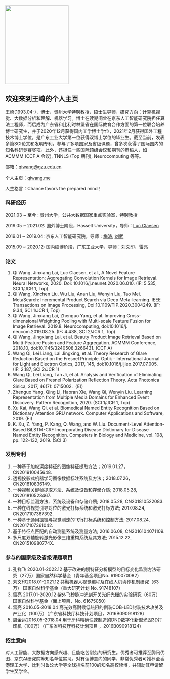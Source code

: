 <img src="1620830780924.jpg" width = "200" height = "250" alt="" align=center />

## 欢迎来到王崎的个人主页

王崎(1993.04-)，博士，贵州大学特聘教授，硕士生导师，研究方向：计算机视觉、大数据分析和理解、机器学习。博士在读期间曾在京东人工智能研究院担任算法工程师，而后成为广东省和比利时林堡省在国际教育合作方面的第一位联合培养博士研究生，并于2020年12月获得国内工学博士学位，2021年2月获得国外工程技术博士学位，是广东工业大学第一位获得双博士学位的毕业生。截至当前，发表多篇SCI论文和发明专利，参与了多项国家及省级课题，曾多次获得了国际国内的知名科研竞赛奖项。此外，还担任一些国际顶级会议和期刊的审稿人，如ACMMM (CCF A 会议), TNNLS (Top 期刊), Neurocomputing 等等。

邮箱：qiwang@gzu.edu.cn 

个人主页：[qiwang.me](https://qiwang.me/)

人生格言：Chance favors the prepared mind！



### 科研经历

2021.03 ~   至今 :   贵州大学，公共大数据国家重点实验室，特聘教授

2019.05 ~ 2021.02:  国外博士阶段，Hasselt University，导师：[Luc Claesen](https://www.uhasselt.be/fiche?voornaam=luc&naam=claesen#fiche)

2019.01 ~ 2019.04:  京东人工智能研究院，导师：[梅涛](http://taomei.me/), [刘武]()

2015.09 ~ 2020.12:  国内硕博阶段，广东工业大学，导师：[刘文印](http://www.wislab.cn/liuwy/cv.htm)，[雷亮](https://yzw.gdut.edu.cn/info/1124/4546.htm)


### 论文

1.	Qi Wang, Jinxiang Lai, Luc Claesen, et al., A Novel Feature Representation: Aggregating Convolution Kernels for Image Retrieval. Neural Networks, 2020. Doi: 10.1016/j.neunet.2020.06.010. (IF: 5.535, SCI 1/JCR 1, Top) 
2.	Qi Wang, Xinchen Liu, Wu Liu, Anan Liu, Wenyin Liu, Tao Mei. MetaSearch: Incremental Product Search via Deep Meta-learning.  IEEE Transactions on Image Processing, Doi:10.1109/TIP.2020.3004249. (IF: 9.34, SCI 1/JCR 1, Top) 
3.	Qi Wang, Jinxiang Lai, Zhenguo Yang, et al. Improving Cross-dimensional Weighting Pooling with Multi-scale Feature Fusion for Image Retrieval. 2019.8.  Neurocomputing, doi:10.1016/j. neucom.2019.08.25. (IF: 4.438, SCI 2/JCR 1, Top)
4.	Qi Wang, Jingxiang Lai, et al. Beauty Product Image Retrieval Based on Multi-Feature Fusion and Feature Aggregation. ACMMM Conference, 2018.10, doi:10.1145/3240508.3266431. (CCF A)
5.	Wang Qi, Lei Liang, Lai Jingxing, et al. Theory Research of Glare Reduction Based on the Fresnel Principle. Optik - International Journal for Light and Electron Optics, 2017, 145, doi:10.1016/j.ijleo.2017.07.005. (IF: 2.187, SCI 2/JCR 1) 
6.	Wang Qi, Lei Liang, Tan Ji, et al. Analysis and Verification of Eliminating Glare Based on Fresnel Polarization Reflection Theory. Acta Photonica Sinica, 2017, 46(7): 0715002.（EI）
7.	Zhenguo Yang, Qing Li, Haoran Xie, Wang Qi, Wenyin Liu. Learning Representation from Multiple Media Domains for Enhanced Event Discovery. Pattern Recognition, 2020. (SCI 1/JCR 1, Top)
8.	Xu Kai, Wang Qi, et al. Biomedical Named Entity Recognition Based on Dictionary Attention GRU network. Computer Applications and Software, 2019. (EI)
9.	K. Xu, Z. Yang, P. Kang, Q. Wang, and W. Liu. Document-Level Attention-Based BiLSTM-CRF Incorporating Disease Dictionary for Disease Named Entity Recognition. Computers in Biology and Medicine, vol. 108, pp. 122–132, 2019. (SCI 3)

### 发明专利
1.	一种基于加权深度特征的图像特征提取方法；2019.01.27，CN201910045648.
2.	透视投影式机器学习图像数据标注系统及方法；2018.07.26，CN201810836149. 
3.	一种视频关键帧提取方法、系统及设备和存储介质; 2018.05.28, CN201810523467.
4.	一种目标监测方法、系统及设备和存储介质; 2018.05.28, CN201810522083.
5.	一种在线视觉引导对位的激光打标系统和激光打标方法; 2017.08.24, CN2017107367392. 
6.	一种基于通用振镜与视觉测速的飞行打标系统和控制方法; 2017.08.24, CN2017107361042.
7.	基于特征点匹配的自动测量系统及测量方法; 2016.06.08, CN2016104071109.
8.	多尺度双轴旋转激光影像三维重构系统及其方法; 2015.12.22, CN201510980774X.

### 参与的国家级及省级课题项目
1.	孔祥飞 2020.01-2022.12 基于改进的慢特征分析模型的目标变化监测方法研究（27万）国家自然科学基金（青年基金项目No. 6190070082）
2.	刘文印2018.01-2021.12 共融机器人视觉编程及在线人机协作机制研究（63万） 国家自然科学基金（重大研究计划 No. 91748107）
3.	雷亮 2017.01-2020.12 紫外飞秒脉冲光刻开关光纤光栅的实验研究（60万）国家自然科学基金（面上项目，No. 61675050）
4.	雷亮 2016.05-2018.04 高光效高耐候低热阻的倒装COB-LED封装技术攻关及产业化（100万）（广东省科技厅科技计划项目，2016B090918128）
5.	周金运2016.05-2018.04 用于牙科精确快速制造的DND数字化新型光固3D打印机（100万）（广东省科技厅科技计划项目 ，2016B090918124）	

### 招生意向

对人工智能、大数据方向感兴趣、且能吃苦耐劳的研究生。优秀者可推荐至腾讯优图、京东AI研究院等知名单位实习。对有读博意向的同学，非常优秀者可推荐至香港理工大学、比利时鲁汶大学等全球排名前100的知名高校读博，并辅助其申请留学生奖学金。


